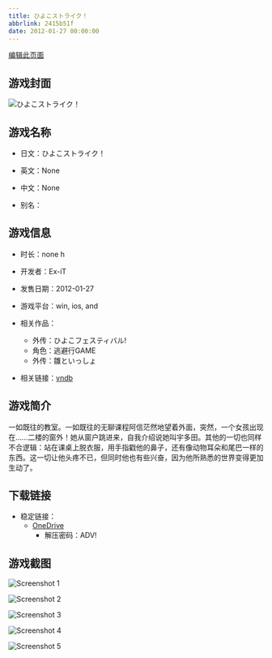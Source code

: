 ```yaml
---
title: ひよこストライク！
abbrlink: 2415b51f
date: 2012-01-27 00:00:00
---
```

[编辑此页面](https://github.com/ACG-3/ADV3-source/blob/main/source/_posts/games/%E3%81%B2%E3%82%88%E3%81%93%E3%82%B9%E3%83%88%E3%83%A9%E3%82%A4%E3%82%AF%EF%BC%81.md)

## 游戏封面

![ひよこストライク！](https://pan.timero.xyz/onedrive/img_lib_001/%E3%81%B2%E3%82%88%E3%81%93%E3%82%B9%E3%83%88%E3%83%A9%E3%82%A4%E3%82%AF%EF%BC%81_cover.avif)


## 游戏名称

- 日文：ひよこストライク！
- 英文：None
- 中文：None

- 别名：


## 游戏信息

- 时长：none h
- 开发者：Ex-iT
- 发售日期：2012-01-27
- 游戏平台：win, ios, and
- 相关作品：
   - 外传：ひよこフェスティバル!
   - 角色：逃避行GAME
   - 外传：雛といっしょ

- 相关链接：[vndb](https://vndb.org/v7009)


## 游戏简介

一如既往的教室。一如既往的无聊课程阿信茫然地望着外面，突然，一个女孩出现在......二楼的窗外！她从窗户跳进来，自我介绍说她叫宇多田。其他的一切也同样不合逻辑：站在课桌上脱衣服，用手指戳他的鼻子，还有像动物耳朵和尾巴一样的东西。这一切让他头疼不已，但同时他也有些兴奋，因为他所熟悉的世界变得更加生动了。




## 下载链接

- 稳定链接：
    - [OneDrive](https://pan.timero.xyz/onedrive/adv_lib_001/%E3%81%B2%E3%82%88%E3%81%93%E3%82%B9%E3%83%88%E3%83%A9%E3%82%A4%E3%82%AF%EF%BC%81)
        - 解压密码：ADV!



## 游戏截图


![Screenshot 1](https://pan.timero.xyz/onedrive/img_lib_001/%E3%81%B2%E3%82%88%E3%81%93%E3%82%B9%E3%83%88%E3%83%A9%E3%82%A4%E3%82%AF%EF%BC%81_Screenshot_1.avif)

![Screenshot 2](https://pan.timero.xyz/onedrive/img_lib_001/%E3%81%B2%E3%82%88%E3%81%93%E3%82%B9%E3%83%88%E3%83%A9%E3%82%A4%E3%82%AF%EF%BC%81_Screenshot_2.avif)

![Screenshot 3](https://pan.timero.xyz/onedrive/img_lib_001/%E3%81%B2%E3%82%88%E3%81%93%E3%82%B9%E3%83%88%E3%83%A9%E3%82%A4%E3%82%AF%EF%BC%81_Screenshot_3.avif)

![Screenshot 4](https://pan.timero.xyz/onedrive/img_lib_001/%E3%81%B2%E3%82%88%E3%81%93%E3%82%B9%E3%83%88%E3%83%A9%E3%82%A4%E3%82%AF%EF%BC%81_Screenshot_4.avif)

![Screenshot 5](https://pan.timero.xyz/onedrive/img_lib_001/%E3%81%B2%E3%82%88%E3%81%93%E3%82%B9%E3%83%88%E3%83%A9%E3%82%A4%E3%82%AF%EF%BC%81_Screenshot_5.avif)

